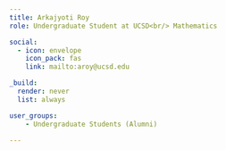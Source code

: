 ```yaml
---
title: Arkajyoti Roy
role: Undergraduate Student at UCSD<br/> Mathematics

social:
  - icon: envelope
    icon_pack: fas
    link: mailto:aroy@ucsd.edu

_build:
  render: never
  list: always

user_groups:
    - Undergraduate Students (Alumni)

---
```

